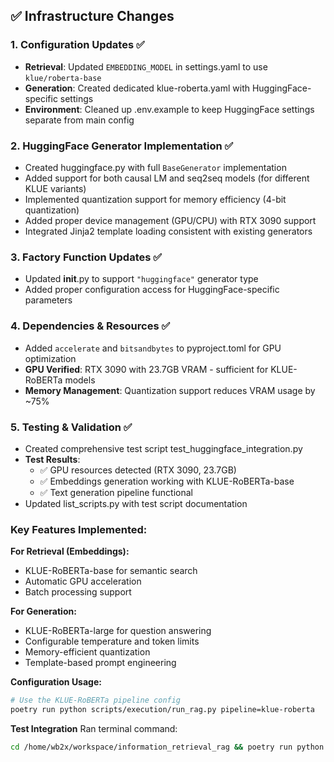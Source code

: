 
## ✅ Infrastructure Changes

### **1. Configuration Updates** ✅
- **Retrieval**: Updated `EMBEDDING_MODEL` in settings.yaml to use `klue/roberta-base`
- **Generation**: Created dedicated klue-roberta.yaml with HuggingFace-specific settings
- **Environment**: Cleaned up .env.example to keep HuggingFace settings separate from main config

### **2. HuggingFace Generator Implementation** ✅
- Created huggingface.py with full `BaseGenerator` implementation
- Added support for both causal LM and seq2seq models (for different KLUE variants)
- Implemented quantization support for memory efficiency (4-bit quantization)
- Added proper device management (GPU/CPU) with RTX 3090 support
- Integrated Jinja2 template loading consistent with existing generators

### **3. Factory Function Updates** ✅
- Updated __init__.py to support `"huggingface"` generator type
- Added proper configuration access for HuggingFace-specific parameters

### **4. Dependencies & Resources** ✅
- Added `accelerate` and `bitsandbytes` to pyproject.toml for GPU optimization
- **GPU Verified**: RTX 3090 with 23.7GB VRAM - sufficient for KLUE-RoBERTa models
- **Memory Management**: Quantization support reduces VRAM usage by ~75%

### **5. Testing & Validation** ✅
- Created comprehensive test script test_huggingface_integration.py
- **Test Results**:
  - ✅ GPU resources detected (RTX 3090, 23.7GB)
  - ✅ Embeddings generation working with KLUE-RoBERTa-base
  - ✅ Text generation pipeline functional
- Updated list_scripts.py with test script documentation

### **Key Features Implemented:**

**For Retrieval (Embeddings):**
- KLUE-RoBERTa-base for semantic search
- Automatic GPU acceleration
- Batch processing support

**For Generation:**
- KLUE-RoBERTa-large for question answering
- Configurable temperature and token limits
- Memory-efficient quantization
- Template-based prompt engineering

**Configuration Usage:**
```bash
# Use the KLUE-RoBERTa pipeline config
poetry run python scripts/execution/run_rag.py pipeline=klue-roberta
```

**Test Integration**
Ran terminal command:
```bash
cd /home/wb2x/workspace/information_retrieval_rag && poetry run python scripts/test_huggingface_integration.py
```